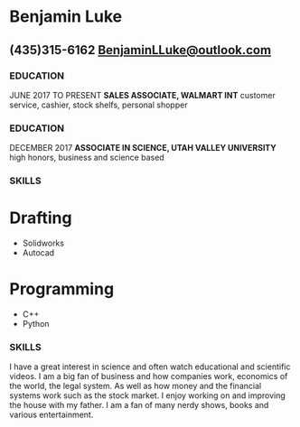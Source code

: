 # Benjamin Luke
**(435)315-6162**
**BenjaminLLuke@outlook.com**
---

### EDUCATION
JUNE 2017 TO PRESENT
**SALES ASSOCIATE, WALMART INT**
customer service, cashier, stock shelfs, personal shopper

### EDUCATION
DECEMBER 2017
**ASSOCIATE IN SCIENCE, UTAH VALLEY UNIVERSITY**
high honors, business and science based

### SKILLS
# Drafting
* Solidworks
* Autocad
# Programming
* C++
* Python

### SKILLS
I have a great interest in science and often watch educational and scientific videos. I am a big fan of business and how companies work, economics of the world, the legal system. As well as how money and the financial systems work such as the stock market. I enjoy working on and improving the house with my father. I am a fan of many nerdy shows, books and various entertainment.
